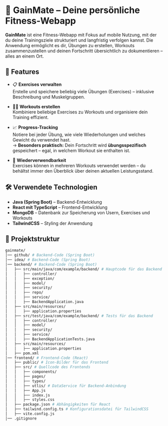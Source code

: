# 💪 GainMate – Deine persönliche Fitness-Webapp

**GainMate** ist eine Fitness-Webapp mit Fokus auf mobile Nutzung, mit der du deine Trainingsziele strukturiert und langfristig verfolgen kannst. Die Anwendung ermöglicht es dir, Übungen zu erstellen, Workouts zusammenzustellen und deinen Fortschritt übersichtlich zu dokumentieren – alles an einem Ort.


## 🚀 Features

- 📋 **Exercises verwalten**  
  Erstelle und speichere beliebig viele Übungen (Exercises) – inklusive Beschreibung und Muskelgruppen.

- 🏋️‍♂️ **Workouts erstellen**  
  Kombiniere beliebige Exercises zu Workouts und organisiere dein Training effizient.

- 📈 **Progress-Tracking**  
  Notiere bei jeder Übung, wie viele Wiederholungen und welches Gewicht du verwendet hast.  
  → **Besonders praktisch:** Dein Fortschritt wird **übungsspezifisch** gespeichert – egal, in welchem Workout sie enthalten ist.

- 🔁 **Wiederverwendbarkeit**  
  Exercises können in mehreren Workouts verwendet werden – du behältst immer den Überblick über deinen aktuellen Leistungsstand.


## 🛠️ Verwendete Technologien

- **Java (Spring Boot)** – Backend-Entwicklung
- **React mit TypeScript** – Frontend-Entwicklung
- **MongoDB** – Datenbank zur Speicherung von Usern, Exercises und Workouts
- **TailwindCSS** – Styling der Anwendung

## 📂 Projektstruktur
```bash
gainmate/
│── github/ # Backend-Code (Spring Boot) 
│── idea/ # Backend-Code (Spring Boot) 
│── backend/ # Backend-Code (Spring Boot) 
│   ├── src/main/java/com/example/backend/ # Hauptcode für das Backend 
│   │   ├── controller/ 
│   │   ├── exception/ 
│   │   ├── model/
│   │   ├── security/
│   │   ├── repo/
│   │   ├── service/ 
│   │   ├── BackendApplication.java 
│   ├── src/main/resources/ 
│   │   ├── application.properties
│   ├── src/test/java/com/example/backend/ # Tests für das Backend
│   │   ├── controller/ 
│   │   ├── model/
│   │   ├── security/
│   │   ├── service/ 
│   │   ├── BackendApplicationTests.java 
│   ├── src/main/resources/ 
│   │   ├── application.properties  
│   ├── pom.xml 
│── frontend/ # Frontend-Code (React)
│   ├── public/ # Icon-Bilder für das Frontend
│   ├── src/ # Quellcode des Frontends 
│   │   ├── components/ 
│   │   ├── pages/ 
│   │   ├── types/ 
│   │   ├── utlis/ # DataService für Backend-Anbindung  
│   │   ├── App.js 
│   │   ├── index.js 
│   │   ├── styles.css 
│   ├── package.json # Abhängigkeiten für React
│   ├── tailwind.config.ts # Konfigurationsdatei für TailwindCSS
│   ├── vite.config.js
│── .gitignore
```
